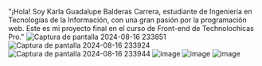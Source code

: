 "¡Hola! Soy Karla Guadalupe Balderas Carrera, estudiante de Ingeniería en Tecnologías de la Información, con una gran pasión por la programación web. 
Este es mi proyecto final en el curso de Front-end de Technolochicas Pro."
![Captura de pantalla 2024-08-16 233851](https://github.com/user-attachments/assets/7e62c58a-d10e-4e39-ba12-87b4c9333b8f)
![Captura de pantalla 2024-08-16 233924](https://github.com/user-attachments/assets/f7746f23-26fa-4105-a375-d5afe32f24ed)
![Captura de pantalla 2024-08-16 233944](https://github.com/user-attachments/assets/f627b373-49d3-4e7b-8184-90b5c3e3b04a)
![image](https://github.com/user-attachments/assets/c96c435b-6bd3-4c67-b0f7-257e3701aa6e)
![image](https://github.com/user-attachments/assets/298ffe50-77ae-4db6-8a26-3a3034546421)
![image](https://github.com/user-attachments/assets/b74d5601-d480-42f2-842d-d2773f68c663)
